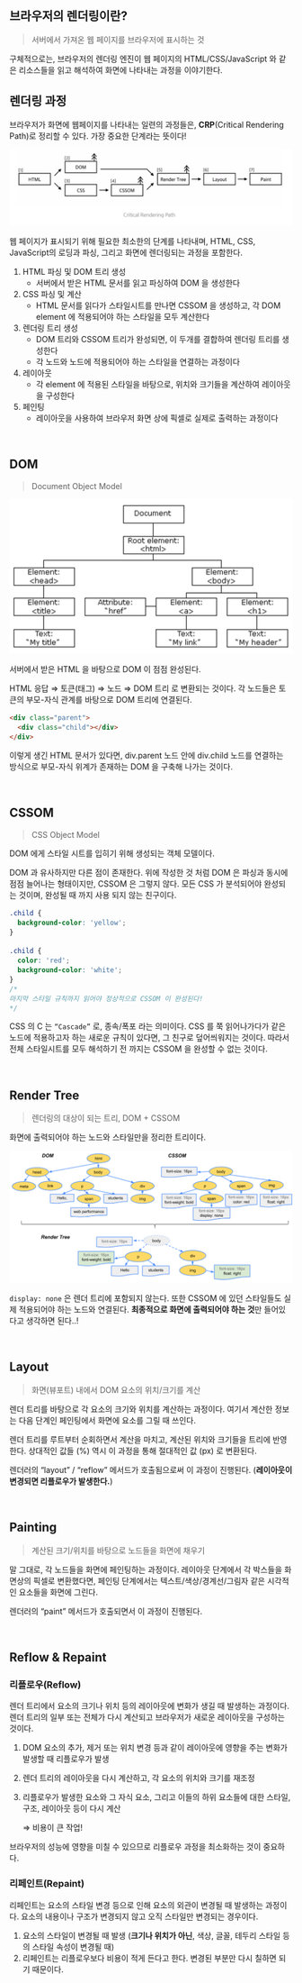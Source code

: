 ## 브라우저의 렌더링이란?

> 서버에서 가져온 웹 페이지를 브라우저에 표시하는 것

구체적으로는, 브라우저의 렌더링 엔진이 웹 페이지의 HTML/CSS/JavaScript 와 같은 리소스들을 읽고 해석하여 화면에 나타내는 과정을 이야기한다.

## 렌더링 과정

브라우저가 화면에 웹페이지를 나타내는 일련의 과정들은, **CRP**(Critical Rendering Path)로 정리할 수 있다. 가장 중요한 단계라는 뜻이다!

![alt text](images/image.png)

웹 페이지가 표시되기 위해 필요한 최소한의 단계를 나타내며, HTML, CSS, JavaScript의 로딩과 파싱, 그리고 화면에 렌더링되는 과정을 포함한다.

1. HTML 파싱 및 DOM 트리 생성
   - 서버에서 받은 HTML 문서를 읽고 파싱하여 DOM 을 생성한다
2. CSS 파싱 및 계산
   - HTML 문서를 읽다가 스타일시트를 만나면 CSSOM 을 생성하고, 각 DOM element 에 적용되어야 하는 스타일을 모두 계산한다
3. 렌더링 트리 생성
   - DOM 트리와 CSSOM 트리가 완성되면, 이 두개를 결합하여 렌더링 트리를 생성한다
   - 각 노드와 노드에 적용되어야 하는 스타일을 연결하는 과정이다
4. 레이아웃
   - 각 element 에 적용된 스타일을 바탕으로, 위치와 크기들을 계산하여 레이아웃을 구성한다
5. 페인팅
   - 레이아웃을 사용하여 브라우저 화면 상에 픽셀로 실제로 출력하는 과정이다

<br>

## DOM

> Document Object Model

![alt text](images/image-1.png)

서버에서 받은 HTML 을 바탕으로 DOM 이 점점 완성된다.

HTML 응답 ⇒ 토큰(태그) ⇒ 노드 ⇒ DOM 트리 로 변환되는 것이다.
각 노드들은 토큰의 부모-자식 관계를 바탕으로 DOM 트리에 연결된다.

```html
<div class="parent">
  <div class="child"></div>
</div>
```

이렇게 생긴 HTML 문서가 있다면, div.parent 노드 안에 div.child 노드를 연결하는 방식으로 부모-자식 위계가 존재하는 DOM 을 구축해 나가는 것이다.

<br>

## CSSOM

> CSS Object Model

DOM 에게 스타일 시트를 입히기 위해 생성되는 객체 모델이다.

DOM 과 유사하지만 다른 점이 존재한다. 위에 작성한 것 처럼 DOM 은 파싱과 동시에 점점 늘어나는 형태이지만, CSSOM 은 그렇지 않다. 모든 CSS 가 분석되어야 완성되는 것이며, 완성될 때 까지 사용 되지 않는 친구이다.

```css
.child {
  background-color: 'yellow';
}

.child {
  color: 'red';
  background-color: 'white';
}
/*
마지막 스타일 규칙까지 읽어야 정상적으로 CSSOM 이 완성된다!
*/
```

CSS 의 C 는 `“Cascade”` 로, 종속/폭포 라는 의미이다. CSS 를 쭉 읽어나가다가 같은 노드에 적용하고자 하는 새로운 규칙이 있다면, 그 친구로 덮어씌워지는 것이다. 따라서 전체 스타일시트를 모두 해석하기 전 까지는 CSSOM 을 완성할 수 없는 것이다.

<br>

## Render Tree

> 렌더링의 대상이 되는 트리, DOM + CSSOM

화면에 출력되어야 하는 노드와 스타일만을 정리한 트리이다.

![alt text](images/image-2.png)

`display: none` 은 렌더 트리에 포함되지 않는다. 또한 CSSOM 에 있던 스타일들도 실제 적용되어야 하는 노드와 연결된다. **최종적으로 화면에 출력되어야 하는 것**만 들어있다고 생각하면 된다..!

<br>

## Layout

> 화면(뷰포트) 내에서 DOM 요소의 위치/크기를 계산

렌더 트리를 바탕으로 각 요소의 크기와 위치를 계산하는 과정이다. 여기서 계산한 정보는 다음 단계인 페인팅에서 화면에 요소를 그릴 때 쓰인다.

렌더 트리를 루트부터 순회하면서 계산을 마치고, 계산된 위치와 크기들을 트리에 반영한다. 상대적인 값들 (%) 역시 이 과정을 통해 절대적인 값 (px) 로 변환된다.

렌더러의 “layout” / “reflow” 메서드가 호출됨으로써 이 과정이 진행된다. (**레이아웃이 변경되면 리플로우가 발생한다.**)

<br>

## Painting

> 계산된 크기/위치를 바탕으로 노드들을 화면에 채우기

말 그대로, 각 노드들을 화면에 페인팅하는 과정이다. 레이아웃 단계에서 각 박스들을 화면상의 픽셀로 변환했다면, 페인팅 단계에서는 텍스트/색상/경계선/그림자 같은 시각적인 요소들을 화면에 그린다.

렌더러의 “paint” 메서드가 호출되면서 이 과정이 진행된다.

<br>

## Reflow & Repaint

### **리플로우(Reflow)**

렌더 트리에서 요소의 크기나 위치 등의 레이아웃에 변화가 생길 때 발생하는 과정이다. 렌더 트리의 일부 또는 전체가 다시 계산되고 브라우저가 새로운 레이아웃을 구성하는 것이다.

1. DOM 요소의 추가, 제거 또는 위치 변경 등과 같이 레이아웃에 영향을 주는 변화가 발생할 때 리플로우가 발생
2. 렌더 트리의 레이아웃을 다시 계산하고, 각 요소의 위치와 크기를 재조정
3. 리플로우가 발생한 요소와 그 자식 요소, 그리고 이들의 하위 요소들에 대한 스타일, 구조, 레이아웃 등이 다시 계산

   ⇒ 비용이 큰 작업!

브라우저의 성능에 영향을 미칠 수 있으므로 리플로우 과정을 최소화하는 것이 중요하다.

### **리페인트(Repaint)**

리페인트는 요소의 스타일 변경 등으로 인해 요소의 외관이 변경될 때 발생하는 과정이다. 요소의 내용이나 구조가 변경되지 않고 오직 스타일만 변경되는 경우이다.

1. 요소의 스타일이 변경될 때 발생 (**크기나 위치가 아닌**, 색상, 글꼴, 테두리 스타일 등의 스타일 속성이 변경될 때)
2. 리페인트는 리플로우보다 비용이 적게 든다고 한다. 변경된 부분만 다시 칠하면 되기 때문이다.
